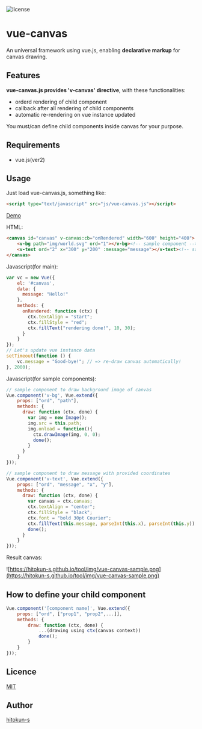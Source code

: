 ![license](https://img.shields.io/github/license/mashape/apistatus.svg)

vue-canvas
===

An universal framework using vue.js, enabling **declarative markup** for canvas drawing.

## Features

**vue-canvas.js provides 'v-canvas' directive**, with these functionalities:

- orderd rendering of child component
- callback after all rendering of child components
- automatic re-rendering on vue instance updated

You must/can define child components inside canvas for your purpose.  

## Requirements

- vue.js(ver2)

## Usage

Just load vue-canvas.js, something like:  
```html
<script type="text/javascript" src="js/vue-canvas.js"></script>
```
[Demo](https://hitokun-s.github.io/tool/vue-canvas.html)

HTML:  
```html
<canvas id="canvas" v-canvas:cb="onRendered" width="600" height="400">
    <v-bg path="img/world.svg" ord="1"></v-bg><!-- sample component -->
    <v-text ord="2" x="300" y="200" :message="message"></v-text><!-- sample component -->
</canvas>
```

Javascript(for main):  
```javascript
var vc = new Vue({
    el: '#canvas',
    data: {
      message: "Hello!"
    },
    methods: {
      onRendered: function (ctx) {
        ctx.textAlign = "start";
        ctx.fillStyle = "red";
        ctx.fillText("rendering done!", 10, 30);
      }
    }
});
// Let's update vue instance data
setTimeout(function () {
    vc.message = "Good-bye!"; // => re-draw canvas automatically!
}, 2000);
```

Javascript(for sample components):
```javascript
// sample component to draw background image of canvas 
Vue.component('v-bg', Vue.extend({
    props: ["ord", "path"],
    methods: {
      draw: function (ctx, done) {
        var img = new Image();
        img.src = this.path;
        img.onload = function(){
          ctx.drawImage(img, 0, 0);
          done();
        }
      }
    }
}));

// sample component to draw message with provided coordinates
Vue.component('v-text', Vue.extend({
    props: ["ord", "message", "x", "y"],
    methods: {
      draw: function (ctx, done) {
        var canvas = ctx.canvas;
        ctx.textAlign = "center";
        ctx.fillStyle = "black";
        ctx.font = "bold 30pt Courier";
        ctx.fillText(this.message, parseInt(this.x), parseInt(this.y));
        done();
      }
    }
}));
``` 

Result canvas:  

![https://hitokun-s.github.io/tool/img/vue-canvas-sample.png](https://hitokun-s.github.io/tool/img/vue-canvas-sample.png)

## How to define your child component

```javascript
Vue.component('[component name]', Vue.extend({
    props: ["ord", ["prop1", "prop2",...]],
    methods: {
        draw: function (ctx, done) {
            ...(drawing using ctx(canvas context))
            done();
        }
    }
}));
``` 

## Licence

[MIT](https://github.com/hitokun-s/vue-canvas/blob/master/LICENCE.txt)

## Author

[hitokun-s](https://github.com/hitokun-s)
   
